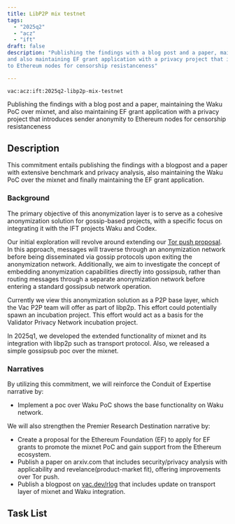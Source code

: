 ```yaml
---
title: LibP2P mix testnet
tags:
  - "2025q2"
  - "acz"
  - "ift"
draft: false
description: "Publishing the findings with a blog post and a paper, maintaining the Waku PoC over mixnet, 
and also maintaining EF grant application with a privacy project that introduces sender anonymity 
to Ethereum nodes for censorship resistanceness"

---
```


`vac:acz:ift:2025q2-libp2p-mix-testnet`

Publishing the findings with a blog post and a paper, maintaining the Waku PoC over mixnet, 
and also maintaining EF grant application with a privacy project that introduces sender anonymity 
to Ethereum nodes for censorship resistanceness
## Description
This commitment entails publishing the findings with a blogpost and a paper with extensive benchmark and
privacy analysis, also maintaining the Waku PoC over the mixnet and finally maintaining the EF grant application. 
 
### Background
The primary objective of this anonymization layer is to serve as a cohesive anonymization solution 
for gossip-based projects, with a specific focus on integrating it with the IFT projects Waku and Codex.

Our initial exploration will revolve around extending our [Tor push proposal](https://rfc.vac.dev/spec/46/).
In this approach, messages will traverse through an anonymization network before being disseminated 
via gossip protocols upon exiting the anonymization network.
Additionally, we aim to investigate the concept of embedding anonymization capabilities 
directly into gossipsub, rather than routing messages through a separate anonymization network 
before entering a standard gossipsub network operation.

Currently we view this anonymization solution as a P2P base layer, 
which the Vac P2P team will offer as part of libp2p.
This effort could potentially spawn an incubation project.
This effort would act as a basis for the Validator Privacy Network incubation project.

In 2025q1, we developed the extended functionality of mixnet and its integration with libp2p such as transport protocol. 
Also, we released a simple gossipsub poc over the mixnet. 

### Narratives
By utilizing this commitment, 
we will reinforce the Conduit of Expertise narrative by:
* Implement a poc over Waku PoC shows the base functionality on Waku network. 

We will also strengthen the Premier Research Destination narrative by:
* Create a proposal for the Ethereum Foundation (EF) to apply for EF grants to promote the mixnet PoC and 
gain support from the Ethereum ecosystem.
* Publish a paper on arxiv.com that includes security/privacy analysis with applicability and revelance(product-market fit), 
offering improvements over Tor push. 
* Publish a blogpost on [vac.dev/rlog](https://vac.dev/rlog) that includes update on transport layer of mixnet and 
Waku integration. 

## Task List